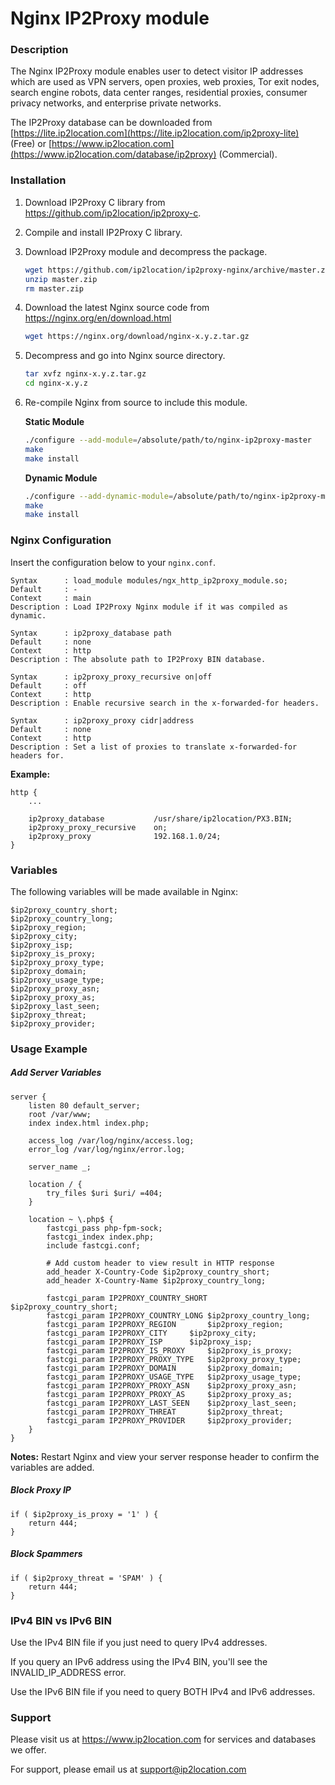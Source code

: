 # Nginx IP2Proxy module



### Description

The Nginx IP2Proxy module enables user to detect visitor IP addresses which are used as VPN servers, open proxies, web proxies, Tor exit nodes, search engine robots, data center ranges, residential proxies, consumer privacy networks, and enterprise private networks.

The IP2Proxy database can be downloaded from [https://lite.ip2location.com](https://lite.ip2location.com/ip2proxy-lite) (Free) or [https://www.ip2location.com](https://www.ip2location.com/database/ip2proxy) (Commercial).



### Installation

1. Download IP2Proxy C library from https://github.com/ip2location/ip2proxy-c.

2. Compile and install IP2Proxy C library.

3. Download IP2Proxy module and decompress the package.

   ```bash
   wget https://github.com/ip2location/ip2proxy-nginx/archive/master.zip
   unzip master.zip
   rm master.zip
   ```

   

4. Download the latest Nginx source code from https://nginx.org/en/download.html

   ```bash
   wget https://nginx.org/download/nginx-x.y.z.tar.gz
   ```

   

5. Decompress and go into Nginx source directory.

   ```bash
   tar xvfz nginx-x.y.z.tar.gz
   cd nginx-x.y.z
   ```

   

6. Re-compile Nginx from source to include this module.

   **Static Module**

   ```bash
   ./configure --add-module=/absolute/path/to/nginx-ip2proxy-master
   make
   make install
   ```

   **Dynamic Module**

   ```bash
   ./configure --add-dynamic-module=/absolute/path/to/nginx-ip2proxy-master
   make
   make install
   ```



### Nginx Configuration

Insert the configuration below to your `nginx.conf`.

```
Syntax      : load_module modules/ngx_http_ip2proxy_module.so;
Default     : -
Context     : main
Description : Load IP2Proxy Nginx module if it was compiled as dynamic.
```

```
Syntax      : ip2proxy_database path
Default     : none
Context     : http
Description : The absolute path to IP2Proxy BIN database.
```

```
Syntax      : ip2proxy_proxy_recursive on|off
Default     : off
Context     : http
Description : Enable recursive search in the x-forwarded-for headers.
```

```
Syntax      : ip2proxy_proxy cidr|address
Default     : none
Context     : http
Description : Set a list of proxies to translate x-forwarded-for headers for.
```



**Example:**

```nginx
http {
	...
	
	ip2proxy_database			/usr/share/ip2location/PX3.BIN;
	ip2proxy_proxy_recursive	on;
	ip2proxy_proxy				192.168.1.0/24;
}
```



### Variables

The following variables will be made available in Nginx:

```nginx
$ip2proxy_country_short;
$ip2proxy_country_long;
$ip2proxy_region;
$ip2proxy_city;
$ip2proxy_isp;
$ip2proxy_is_proxy;
$ip2proxy_proxy_type;
$ip2proxy_domain;
$ip2proxy_usage_type;
$ip2proxy_proxy_asn;
$ip2proxy_proxy_as;
$ip2proxy_last_seen;
$ip2proxy_threat;
$ip2proxy_provider;
```



### Usage Example

##### Add Server Variables

```nginx
server {
	listen 80 default_server;
	root /var/www;
	index index.html index.php;

	access_log /var/log/nginx/access.log;
	error_log /var/log/nginx/error.log;

	server_name _;

	location / {
		try_files $uri $uri/ =404;
	}

	location ~ \.php$ {
		fastcgi_pass php-fpm-sock;
		fastcgi_index index.php;
		include fastcgi.conf;
        
		# Add custom header to view result in HTTP response
		add_header X-Country-Code $ip2proxy_country_short;
		add_header X-Country-Name $ip2proxy_country_long;

		fastcgi_param IP2PROXY_COUNTRY_SHORT	$ip2proxy_country_short;
		fastcgi_param IP2PROXY_COUNTRY_LONG	$ip2proxy_country_long;
		fastcgi_param IP2PROXY_REGION		$ip2proxy_region;
		fastcgi_param IP2PROXY_CITY		$ip2proxy_city;
		fastcgi_param IP2PROXY_ISP		$ip2proxy_isp;
		fastcgi_param IP2PROXY_IS_PROXY		$ip2proxy_is_proxy;
		fastcgi_param IP2PROXY_PROXY_TYPE	$ip2proxy_proxy_type;
		fastcgi_param IP2PROXY_DOMAIN		$ip2proxy_domain;
		fastcgi_param IP2PROXY_USAGE_TYPE	$ip2proxy_usage_type;
		fastcgi_param IP2PROXY_PROXY_ASN	$ip2proxy_proxy_asn;
		fastcgi_param IP2PROXY_PROXY_AS		$ip2proxy_proxy_as;
		fastcgi_param IP2PROXY_LAST_SEEN	$ip2proxy_last_seen;
		fastcgi_param IP2PROXY_THREAT		$ip2proxy_threat;
		fastcgi_param IP2PROXY_PROVIDER		$ip2proxy_provider;
	}
}
```

**Notes:** Restart Nginx and view your server response header to confirm the variables are added.



##### Block Proxy IP

```nginx
if ( $ip2proxy_is_proxy = '1' ) {
    return 444;
}
```



##### Block Spammers

```nginx
if ( $ip2proxy_threat = 'SPAM' ) {
    return 444;
}
```



### IPv4 BIN vs IPv6 BIN

Use the IPv4 BIN file if you just need to query IPv4 addresses.

If you query an IPv6 address using the IPv4 BIN, you'll see the INVALID_IP_ADDRESS error.

Use the IPv6 BIN file if you need to query BOTH IPv4 and IPv6 addresses.



### Support
Please visit us at https://www.ip2location.com for services and databases we offer.

For support, please email us at support@ip2location.com
